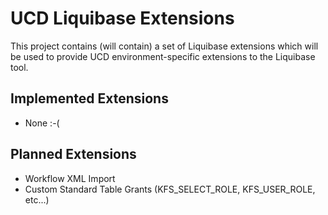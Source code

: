 UCD Liquibase Extensions
========================

This project contains (will contain) a set of Liquibase extensions which will be used to provide UCD environment-specific extensions to the Liquibase tool.

Implemented Extensions
----------------------

* None :-(


Planned Extensions
------------------

* Workflow XML Import
* Custom Standard Table Grants (KFS_SELECT_ROLE, KFS_USER_ROLE, etc...)